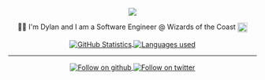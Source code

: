 <p align="center">
  <img src="https://media.giphy.com/media/3ornk57KwDXf81rjWM/giphy.gif" />

</p>
<p align="center">
 👨‍💻 I'm Dylan and I am a Software Engineer @ Wizards of the Coast <img src="[https://www.acromedia.com/assets/graphics/favicon-32x32.png](https://company.wizards.com/assets/favicon.ico)" width="20px" height="20px" align="top" />
 </p>

<p align="center">
<a href="https://github.com/dylf">
  <picture>
    <source 
      srcset="https://github-readme-stats.vercel.app/api?username=dylf&theme=tokyonight&show_icons=true&include_all_commits=true&custom_title=My%20Github%20Stats&count_private=true&line_height=20&text_bold=false&hide_rank=true&card_width=290"
      media="(prefers-color-scheme: dark)"
    />
    <source
      srcset="https://github-readme-stats.vercel.app/api?username=dylf&theme=buefy&show_icons=true&include_all_commits=true&custom_title=My%20Github%20Stats&count_private=true&line_height=20&text_bold=false&hide_rank=true&card_width=290"
      media="(prefers-color-scheme: light), (prefers-color-scheme: no-preference)"
    />
    <img align="center" src="https://github-readme-stats.vercel.app/api?username=dylf&theme=tokyonight&show_icons=true&include_all_commits=true&custom_title=My%20Github%20Stats&count_private=true&line_height=20&text_bold=false&hide_rank=true&card_width=290" alt="GitHub Statistics" />
  </picture>
</a>
<a href="https://github.com/dylf?tab=repositories">
  <picture>
    <source 
      srcset="https://github-readme-stats.vercel.app/api/top-langs/?username=dylf&theme=tokyonight&layout=compact&hide=c%23,css"
      media="(prefers-color-scheme: dark)"
    />
    <source
      srcset="https://github-readme-stats.vercel.app/api/top-langs/?username=dylf&theme=buefy&layout=compact&hide=c%23,css"
      media="(prefers-color-scheme: light), (prefers-color-scheme: no-preference)"
    />
    <img align="center" src="https://github-readme-stats.vercel.app/api/top-langs/?username=dylf&theme=tokyonight&layout=compact&hide=c%23,css" alt="Languages used" />
  </picture>
</a>
 </p>

___
<p align="center">
<a href="https://github.com/dylf?tab=followers">
     <img align="center" src="https://img.shields.io/github/followers/dylf?color=%23628fda&label=follow%20me&logo=github&logoColor=%23be90f2&style=for-the-badge" alt="Follow on github" />
</a>
<a href="https://twitter.com/ShallowClone">
  <img align="center" src="https://img.shields.io/twitter/follow/ShallowClone?color=%23628fda&label=%40ShallowClone&logo=twitter&logoColor=%23be90f2&style=for-the-badge" alt="Follow on twitter" />
</a>
</p>
